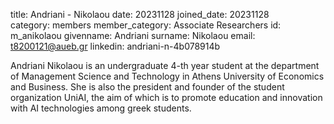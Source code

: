 title: Andriani - Nikolaou 
date: 20231128 
joined_date: 20231128  
category: members 
member_category: Associate Researchers 
id: m_anikolaou
givenname: Andriani
surname: Nikolaou
email: t8200121@aueb.gr
linkedin: andriani-n-4b078914b

Andriani Nikolaou is an undergraduate 4-th year student at the department of Management Science and Technology in Athens University of Economics and Business. She is also the president and founder of the student organization UniAI, the aim of which is to promote education and innovation with AI technologies among greek students. 
